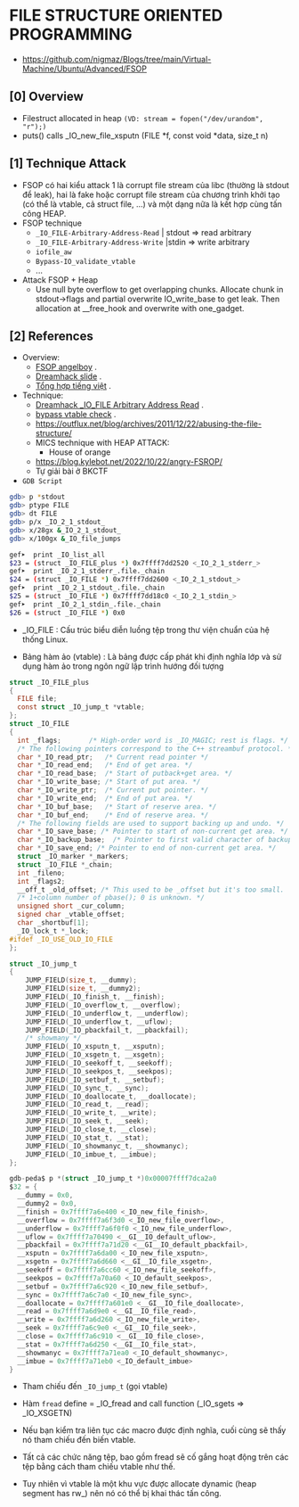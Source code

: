 # FILE STRUCTURE ORIENTED PROGRAMMING

- https://github.com/nigmaz/Blogs/tree/main/Virtual-Machine/Ubuntu/Advanced/FSOP

## [0] Overview
- Filestruct allocated in heap `(VD: stream = fopen("/dev/urandom", "r");)`
- puts() calls _IO_new_file_xsputn (FILE *f, const void *data, size_t n)

## [1] Technique Attack
- FSOP có hai kiểu attack 1 là corrupt file stream của libc (thường là stdout để leak), hai là fake hoặc corrupt file stream của chương trình khởi tạo (có thể là vtable, cả struct file, ...) và một dạng nữa là kết hợp cùng tấn công HEAP.
- FSOP technique
   *  `_IO_FILE-Arbitrary-Address-Read` | stdout => read arbitrary 
   *  `_IO_FILE-Arbitrary-Address-Write` |stdin => write arbitrary
   *  `iofile_aw`
   *  `Bypass-IO_validate_vtable`
   * ...
- Attack FSOP + Heap
   * Use null byte overflow to get overlapping chunks. Allocate chunk in stdout->flags and partial overwrite IO_write_base to get leak. Then allocation at __free_hook and overwrite with one_gadget.


## [2] References
- Overview:
    * [FSOP angelboy](https://nightrainy.github.io/2019/08/07/play-withe-file-structure-%E6%90%AC%E8%BF%90/?fbclid=IwAR06PLkixggoSadl1ANGvZNW4zgfNOgcs5VC2l2IHtFzEVclUJzFp2NObsI#content) .
    * [Dreamhack slide](https://learn.dreamhack.io/271#4) .
    * [Tổng hợp tiếng việt](https://hackmd.io/@ductin/r1b8nhBs5) .
- Technique:
    * [Dreamhack _IO_FILE Arbitrary Address Read](https://wyv3rn.tistory.com/111) .
    * [bypass vtable check](https://dhavalkapil.com/blogs/FILE-Structure-Exploitation/) .
    * https://outflux.net/blog/archives/2011/12/22/abusing-the-file-structure/
    * MICS technique with HEAP ATTACK:
        + House of orange
    * https://blog.kylebot.net/2022/10/22/angry-FSROP/
    * Tự giải bài ở BKCTF
- `GDB Script`
```bash
gdb> p *stdout
gdb> ptype FILE
gdb> dt FILE
gdb> p/x _IO_2_1_stdout_
gdb> x/28gx &_IO_2_1_stdout_
gdb> x/100gx &_IO_file_jumps

gef➤  print _IO_list_all
$23 = (struct _IO_FILE_plus *) 0x7ffff7dd2520 <_IO_2_1_stderr_>
gef➤  print _IO_2_1_stderr_.file._chain
$24 = (struct _IO_FILE *) 0x7ffff7dd2600 <_IO_2_1_stdout_>
gef➤  print _IO_2_1_stdout_.file._chain
$25 = (struct _IO_FILE *) 0x7ffff7dd18c0 <_IO_2_1_stdin_>
gef➤  print _IO_2_1_stdin_.file._chain
$26 = (struct _IO_FILE *) 0x0
```
- _IO_FILE : Cấu trúc biểu diễn luồng tệp trong thư viện chuẩn của hệ thống Linux.

- Bảng hàm ảo (vtable) : Là bảng được cấp phát khi định nghĩa lớp và sử dụng hàm ảo trong ngôn ngữ lập trình hướng đối tượng
```c
struct _IO_FILE_plus
{
  FILE file;
  const struct _IO_jump_t *vtable;
};
struct _IO_FILE
{
  int _flags;		/* High-order word is _IO_MAGIC; rest is flags. */
  /* The following pointers correspond to the C++ streambuf protocol. */
  char *_IO_read_ptr;	/* Current read pointer */
  char *_IO_read_end;	/* End of get area. */
  char *_IO_read_base;	/* Start of putback+get area. */
  char *_IO_write_base;	/* Start of put area. */
  char *_IO_write_ptr;	/* Current put pointer. */
  char *_IO_write_end;	/* End of put area. */
  char *_IO_buf_base;	/* Start of reserve area. */
  char *_IO_buf_end;	/* End of reserve area. */
  /* The following fields are used to support backing up and undo. */
  char *_IO_save_base; /* Pointer to start of non-current get area. */
  char *_IO_backup_base;  /* Pointer to first valid character of backup area */
  char *_IO_save_end; /* Pointer to end of non-current get area. */
  struct _IO_marker *_markers;
  struct _IO_FILE *_chain;
  int _fileno;
  int _flags2;
  __off_t _old_offset; /* This used to be _offset but it's too small.  */
  /* 1+column number of pbase(); 0 is unknown. */
  unsigned short _cur_column;
  signed char _vtable_offset;
  char _shortbuf[1];
  _IO_lock_t *_lock;
#ifdef _IO_USE_OLD_IO_FILE
};
```
```c
struct _IO_jump_t
{
    JUMP_FIELD(size_t, __dummy);
    JUMP_FIELD(size_t, __dummy2);
    JUMP_FIELD(_IO_finish_t, __finish);
    JUMP_FIELD(_IO_overflow_t, __overflow);
    JUMP_FIELD(_IO_underflow_t, __underflow);
    JUMP_FIELD(_IO_underflow_t, __uflow);
    JUMP_FIELD(_IO_pbackfail_t, __pbackfail);
    /* showmany */
    JUMP_FIELD(_IO_xsputn_t, __xsputn);
    JUMP_FIELD(_IO_xsgetn_t, __xsgetn);
    JUMP_FIELD(_IO_seekoff_t, __seekoff);
    JUMP_FIELD(_IO_seekpos_t, __seekpos);
    JUMP_FIELD(_IO_setbuf_t, __setbuf);
    JUMP_FIELD(_IO_sync_t, __sync);
    JUMP_FIELD(_IO_doallocate_t, __doallocate);
    JUMP_FIELD(_IO_read_t, __read);
    JUMP_FIELD(_IO_write_t, __write);
    JUMP_FIELD(_IO_seek_t, __seek);
    JUMP_FIELD(_IO_close_t, __close);
    JUMP_FIELD(_IO_stat_t, __stat);
    JUMP_FIELD(_IO_showmanyc_t, __showmanyc);
    JUMP_FIELD(_IO_imbue_t, __imbue);
};

gdb-peda$ p *(struct _IO_jump_t *)0x00007ffff7dca2a0
$32 = {
  __dummy = 0x0, 
  __dummy2 = 0x0, 
  __finish = 0x7ffff7a6e400 <_IO_new_file_finish>, 
  __overflow = 0x7ffff7a6f3d0 <_IO_new_file_overflow>, 
  __underflow = 0x7ffff7a6f0f0 <_IO_new_file_underflow>, 
  __uflow = 0x7ffff7a70490 <__GI__IO_default_uflow>, 
  __pbackfail = 0x7ffff7a71d20 <__GI__IO_default_pbackfail>, 
  __xsputn = 0x7ffff7a6da00 <_IO_new_file_xsputn>, 
  __xsgetn = 0x7ffff7a6d660 <__GI__IO_file_xsgetn>, 
  __seekoff = 0x7ffff7a6cc60 <_IO_new_file_seekoff>, 
  __seekpos = 0x7ffff7a70a60 <_IO_default_seekpos>, 
  __setbuf = 0x7ffff7a6c920 <_IO_new_file_setbuf>, 
  __sync = 0x7ffff7a6c7a0 <_IO_new_file_sync>, 
  __doallocate = 0x7ffff7a601e0 <__GI__IO_file_doallocate>, 
  __read = 0x7ffff7a6d9e0 <__GI__IO_file_read>, 
  __write = 0x7ffff7a6d260 <_IO_new_file_write>, 
  __seek = 0x7ffff7a6c9e0 <__GI__IO_file_seek>, 
  __close = 0x7ffff7a6c910 <__GI__IO_file_close>, 
  __stat = 0x7ffff7a6d250 <__GI__IO_file_stat>, 
  __showmanyc = 0x7ffff7a71ea0 <_IO_default_showmanyc>, 
  __imbue = 0x7ffff7a71eb0 <_IO_default_imbue>
}
```

- Tham chiếu đến `_IO_jump_t` (gọi vtable)

- Hàm `fread` define = _IO_fread and call function (_IO_sgets => _IO_XSGETN) 
- Nếu bạn kiểm tra liên tục các macro được định nghĩa, cuối cùng sẽ thấy nó tham chiếu đến biến vtable.
- Tất cả các chức năng tệp, bao gồm fread sẽ cố gắng hoạt động trên các tệp bằng cách tham chiếu vtable như thế.
- Tuy nhiên vì vtable là một khu vực được allocate dynamic (heap segment has rw_) nên nó có thể bị khai thác tấn công.
